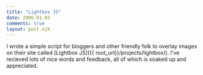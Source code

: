 ```yaml
---
title: "Lightbox JS"
date: 2006-01-03
comments: true
layout: post.njk
---
```

I wrote a simple script for bloggers and other friendly folk to overlay images on their site called [Lightbox JS]({{ root_url}}/projects/lightbox/). I've recieved lots of nice words and feedback, all of which is soaked up and appreciated.
